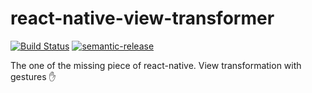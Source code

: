# react-native-view-transformer

[![Build Status](https://travis-ci.org/react-armenia/react-native-view-transformer.svg?branch=master)](https://travis-ci.org/react-armenia/react-native-view-transformer) [![semantic-release](https://img.shields.io/badge/%20%20%F0%9F%93%A6%F0%9F%9A%80-semantic--release-e10079.svg?style=plastic)](https://github.com/semantic-release/semantic-release)

The one of the missing piece of react-native. View transformation with gestures ✋
